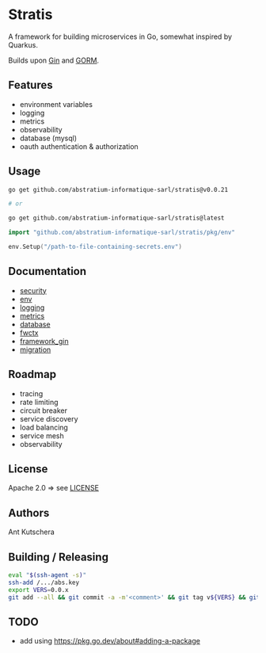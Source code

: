 # Stratis

A framework for building microservices in Go, somewhat inspired by Quarkus.

Builds upon [Gin](https://github.com/gin-gonic/gin) and [GORM](https://github.com/go-gorm/gorm).

## Features

- environment variables
- logging
- metrics
- observability
- database (mysql)
- oauth authentication & authorization

## Usage

```sh
go get github.com/abstratium-informatique-sarl/stratis@v0.0.21

# or

go get github.com/abstratium-informatique-sarl/stratis@latest
```

```go
import "github.com/abstratium-informatique-sarl/stratis/pkg/env"

env.Setup("/path-to-file-containing-secrets.env")
```

## Documentation

- [security](docs/security.md)
- [env](pkg/env/env.go)
- [logging](pkg/logging/logging.go)
- [metrics](pkg/metrics/metrics.go)
- [database](pkg/database/database.go)
- [fwctx](pkg/fwctx/context.go)
- [framework_gin](pkg/framework_gin/framework_gin.go)
- [migration](pkg/migration/migration.go)

## Roadmap

- tracing
- rate limiting
- circuit breaker
- service discovery
- load balancing
- service mesh
- observability

## License

Apache 2.0 => see [LICENSE](LICENSE)

## Authors

Ant Kutschera

## Building / Releasing

```sh
eval "$(ssh-agent -s)"
ssh-add /.../abs.key
export VERS=0.0.x
git add --all && git commit -a -m'<comment>' && git tag v${VERS} && git push origin main v${VERS}
```

## TODO

- add using https://pkg.go.dev/about#adding-a-package
